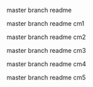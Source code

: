 master branch readme

master branch readme cm1

master branch readme cm2

master branch readme cm3

master branch readme cm4

master branch readme cm5

